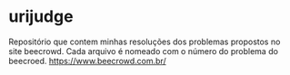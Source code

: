 # urijudge
Repositório que contem minhas resoluções dos problemas propostos no site beecrowd.
Cada arquivo é nomeado com o número do problema do beecroed.
https://www.beecrowd.com.br/
